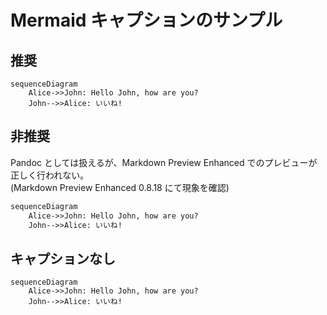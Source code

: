 # Mermaid キャプションのサンプル

## 推奨

```{.mermaid caption="Mermaid のキャプション"}
sequenceDiagram
    Alice->>John: Hello John, how are you?
    John-->>Alice: いいね!
```

## 非推奨

Pandoc としては扱えるが、Markdown Preview Enhanced でのプレビューが正しく行われない。  
(Markdown Preview Enhanced 0.8.18 にて現象を確認)

```mermaid:テストだよ.mmd
sequenceDiagram
    Alice->>John: Hello John, how are you?
    John-->>Alice: いいね!
```

## キャプションなし

```mermaid
sequenceDiagram
    Alice->>John: Hello John, how are you?
    John-->>Alice: いいね!
```
